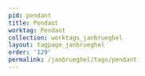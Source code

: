 ```yaml
---
pid: pendant
title: Pendant
worktag: Pendant
collection: worktags_janbrueghel
layout: tagpage_janbrueghel
order: '129'
permalink: /janbrueghel/tags/pendant
---
```

